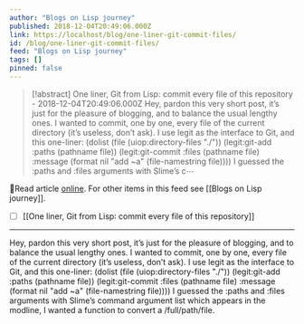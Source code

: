 ```yaml
---
author: "Blogs on Lisp journey"
published: 2018-12-04T20:49:06.000Z
link: https://localhost/blog/one-liner-git-commit-files/
id: /blog/one-liner-git-commit-files/
feed: "Blogs on Lisp journey"
tags: []
pinned: false
---
```

> [!abstract] One liner, Git from Lisp: commit every file of this repository - 2018-12-04T20:49:06.000Z
> Hey, pardon this very short post, it’s just for the pleasure of blogging, and to balance the usual lengthy ones. I wanted to commit, one by one, every file of the current directory (it’s useless, don’t ask). I use legit as the interface to Git, and this one-liner: (dolist (file (uiop:directory-files "./")) (legit:git-add :paths (pathname file)) (legit:git-commit :files (pathname file) :message (format nil "add ~a" (file-namestring file)))) I guessed the :paths and :files arguments with Slime’s c⋯

🔗Read article [online](https://localhost/blog/one-liner-git-commit-files/). For other items in this feed see [[Blogs on Lisp journey]].

- [ ] [[One liner, Git from Lisp꞉ commit every file of this repository]]
- - -
Hey, pardon this very short post, it’s just for the pleasure of blogging, and to balance the usual lengthy ones. I wanted to commit, one by one, every file of the current directory (it’s useless, don’t ask). I use legit as the interface to Git, and this one-liner: (dolist (file (uiop:directory-files "./")) (legit:git-add :paths (pathname file)) (legit:git-commit :files (pathname file) :message (format nil "add ~a" (file-namestring file)))) I guessed the :paths and :files arguments with Slime’s command argument list which appears in the modline, I wanted a function to convert a /full/path/file.
